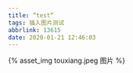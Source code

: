 ```yaml
---
title: “test“
tags: 插入图片测试
abbrlink: 13615
date: 2020-01-21 12:46:03
---
```

{% asset_img touxiang.jpeg 图片 %}

